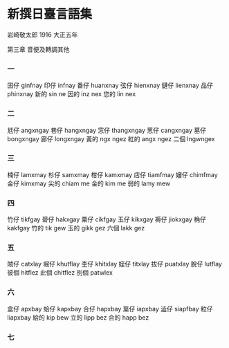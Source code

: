 # 新撰日臺言語集

岩崎敬太郎 1916 大正五年

第三章 音便及轉調其他

### 一
囝仔 ginfnay 印仔 infnay 番仔 huanxnay
弦仔 hienxnay 鏈仔 lienxnay 品仔 phinxnay
新的 sin ne 因的 inz nex 您的 lin nex

### 二
尪仔 angxngay 巷仔 hangxngay 窓仔 thangxngay
葱仔 cangxngay 墓仔 bongxngay 廊仔 longxngay
黃的 ngx ngez 紅的 angx ngez 二個 lngwngex

### 三
楠仔 lamxmay 杉仔 samxmay 柑仔 kamxmay
店仔 tiamfmay 嬸仔 chimfmay 金仔 kimxmay
尖的 chiam me 金的 kim me 弱的 lamy mew

### 四
竹仔 tikfgay 礐仔 hakxgay 粟仔 cikfgay
玉仔 kikxgay 褥仔 jiokxgay 桷仔 kakfgay
竹的 tik gew 玉的 gikk gez 六個 lakk gez

### 五
賊仔 catxlay 堀仔 khutflay 杢仔 khitxlay
姪仔 titxlay 拔仔 puatxlay 脫仔 lutflay
彼個 hitflez 此個 chitflez 別個 patwlex

### 六
盒仔 apxbay 蛤仔 kapxbay 合仔 hapxbay
葉仔 iapxbay 澁仔 siapfbay 粒仔 liapxbay
給的 kip bew 立的 lipp bez 合的 happ bez

### 七
